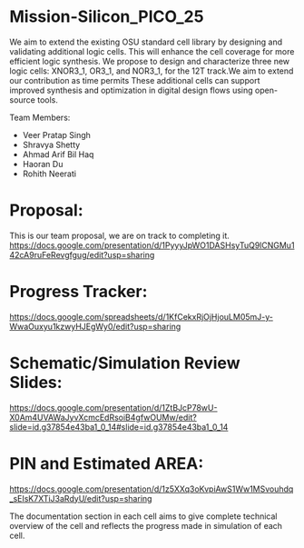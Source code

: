 # Mission-Silicon_PICO_25

We aim to extend the existing OSU standard cell library by designing and validating additional logic cells. This will enhance the cell coverage for more efficient logic synthesis.
We propose to design and characterize three new logic cells: XNOR3_1, OR3_1, and NOR3_1, for the 12T track.We aim to extend our contribution as time permits
These additional cells can support improved synthesis and optimization in digital design flows using open-source tools.

Team Members:
  - Veer Pratap Singh
  - Shravya Shetty
  - Ahmad Arif Bil Haq
  - Haoran Du
  - Rohith Neerati


# Proposal: 
This is our team proposal, we are on track to completing it.
https://docs.google.com/presentation/d/1PyyyJpWO1DASHsyTuQ9lCNGMu142cA9ruFeRevgfgug/edit?usp=sharing

# Progress Tracker:
https://docs.google.com/spreadsheets/d/1KfCekxRjOjHjouLM05mJ-y-WwaOuxyu1kzwyHJEgWy0/edit?usp=sharing

# Schematic/Simulation Review Slides: 
https://docs.google.com/presentation/d/1ZtBJcP78wU-X0Am4UVAWaJyvXcmcEdRsoiB4gfwOUMw/edit?slide=id.g37854e43ba1_0_14#slide=id.g37854e43ba1_0_14

# PIN and Estimated AREA:
https://docs.google.com/presentation/d/1z5XXq3oKvpiAwS1Ww1MSvouhdq_sEIsK7XTiJ3aRdyU/edit?usp=sharing

The documentation section in each cell aims to give complete technical overview of the cell and reflects the progress made in simulation of each cell. 


